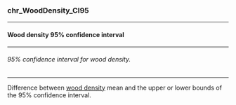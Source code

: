 ### chr_WoodDensity_CI95



------
#### Wood density 95% confidence interval



------
###### 95% confidence interval for wood density.



------
Difference between [wood density](./chr_WD.md) mean and the upper or lower bounds of the 95% confidence interval.